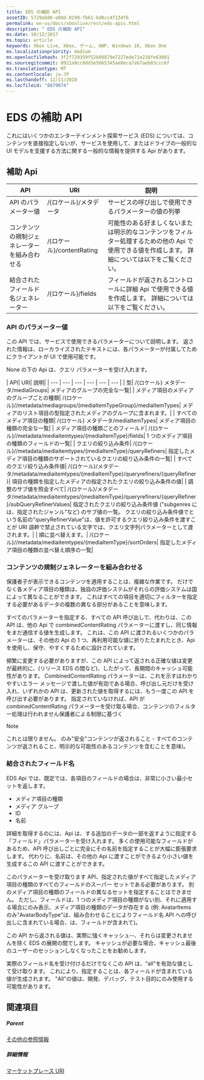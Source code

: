 ```yaml
---
title: EDS の補助 API
assetID: 5729ab80-e88d-0190-fb61-bd0cc4f134f6
permalink: en-us/docs/xboxlive/rest/eds-apis.html
description: " EDS の補助 API"
ms.date: 10/12/2017
ms.topic: article
keywords: Xbox Live, Xbox, ゲーム, UWP, Windows 10, Xbox One
ms.localizationpriority: medium
ms.openlocfilehash: 3f2f729359f52b09879e7227ede71e238fe63801
ms.sourcegitcommit: 8921a9cc0dd3e5665345ae8eca7ab7aeb83ccc6f
ms.translationtype: MT
ms.contentlocale: ja-JP
ms.lasthandoff: 12/11/2018
ms.locfileid: "8879074"
---
```

# <a name="auxiliary-eds-apis"></a>EDS の補助 API

これにはいくつかのエンターテインメント探索サービス (EDS) については、コンテンツを直接指定しないが、サービスを使用して、またはドライブの一般的な UI モデルを支援する方法に関する一般的な情報を提供する Api があります。

<a id="ID4EQ"></a>


## <a name="auxiliary-apis"></a>補助 Api

| API| URI| 説明|
| --- | --- | --- |
| API のパラメーター値| /{ロケール}/メタデータ| サービスの呼び出しで使用できるパラメーターの値の列挙|
| コンテンツの規制ジェネレーターを組み合わせる| /{ロケール}/contentRating| 可能性のある好ましくないまたは明示的なコンテンツをフィルター処理するための他の Api で使用できる値を作成します。 詳細については以下をご覧ください。|
| 結合されたフィールド名ジェネレーター| /{ロケール}/fields| フィールドが返されるコントロールに詳細 Api で使用できる値を作成します。 詳細については以下をご覧ください。|

<a id="ID4EBC"></a>


### <a name="api-parameter-values"></a>API のパラメーター値

この API では、サービスで使用できるパラメーターについて説明します。 返された情報は、ローカライズされたテキストには、各パラメーターが付属してためにクライアントが UI で使用可能です。

None の下の Api は、クエリ パラメーターを受け入れます。

| API| URI| 説明|
| --- | --- | --- | --- | --- | --- |
| 型| /{ロケール} メタデータ/mediaGroups| メディアのグループの完全な一覧|
| メディア項目のメディアのグループごとの種類| /{ロケール}//metadata/mediagroups/{mediaItemTypeGroup}/mediaItemTypes| メディアのリスト項目の型指定されたメディアのグループに含まれます。|
| すべてのメディア項目の種類| /{ロケール} メタデータ/mediaItemTypes| メディア項目の種類の完全な一覧|
| メディア項目の種類ごとのフィールド| /{ロケール}//metadata/mediaitemtypes/{mediaItemType}/fields| 1 つのメディア項目の種類のフィールドの一覧|
| クエリの絞り込み条件| /{ロケール}//metadata/mediaitemtypes/{mediaItemType}/queryRefiners| 指定したメディア項目の種類のサポートされているクエリの絞り込み条件の一覧|
| すべてのクエリ絞り込み条件値| /{ロケール}/メタデータ/metadata/mediaitemtypes/{mediaItemType}/queryrefiners/{queryRefiner}| 項目の種類を指定したメディアの指定されたクエリの絞り込み条件の値|
| 調整のサブ値を照会すべて| /{ロケール}/メタデータ/metadata/mediaitemtypes/{mediaItemType}/queryrefiners/{queryRefiner}/subQueryRefinerValues| 指定されたクエリの絞り込み条件値 ("subgenres には、指定されたジャンル"など) のサブ値の一覧。 クエリの絞り込み条件値でという名前の"queryRefinerValue"は、値を許可するクエリ絞り込み条件を渡すことが URI 語幹で禁止されている文字では、クエリ文字列パラメーターとして渡されます。|
| 順に並べ替えます。| /{ロケール}//metadata/mediaitemtypes/{mediaItemType}/sortOrders| 指定したメディア項目の種類の並べ替え順序の一覧|

<a id="ID4EEF"></a>


### <a name="combined-content-rating-generator"></a>コンテンツの規制ジェネレーターを組み合わせる

保護者子が表示できるコンテンツを適用することは、複雑な作業です。 だけでなく各メディア項目の種類は、独自の評価システムがそれらの評価システムは国によって異なることができます。 これはすべての項目を適切にフィルターを指定する必要があるデータの複数の異なる部分があることを意味します。

すべてのパラメーターを指定する、すべての API 呼び出しで、代わりは、この API は、他の Api で combinedContentRating パラメーターに渡すし、同じ情報をまだ通信する値を生成します。 これは、この API に渡されるいくつかのパラメーターは、その他の Api の 1 つ、再利用可能な値に折りたたまれたとき、Api を使用し、保守、やすくするために設計されています。

頻繁に変更する必要がありますが、この API によって返される正確な値は変更が最終的に、(リリース EDS の間など)、したがって、長期間のキャッシュ可能性があります。 CombinedContentRating パラメーターは、これを示すはわかりやすいエラー メッセージで渡した値が有効である場合、呼び出し元だけを受け入れ、いずれかの API は、更新された値を取得するには、もう一度この API を呼び出す必要があります。 指定されていなければ、API が combinedContentRating パラメーターを受け取る場合、コンテンツのフィルター処理は行われません保護者による制限に基づく

> [!NOTE]
> これとは限りません。 のみ"安全"コンテンツが返されること - すべてのコンテンツが返されること、明示的な可能性のあるコンテンツを含むことを意味)。



<a id="ID4EWF"></a>


### <a name="combined-field-name"></a>結合されたフィールド名

EDS Api では、既定では、各項目のフィールドの場合は、非常に小さい最小セットを返します。

   * メディア項目の種類
   * メディア グループ
   * ID
   * 名前

詳細を取得するのには、Api は、する追加のデータの一部を返すように指定する「フィールド」パラメーターを受け入れます。 多くの使用可能なフィールドがあるため、API 呼び出しごとに完全にその名前を指定することが大幅に膨張要求します。 代わりに、名前は、その他の Api に渡すことができるより小さい値を生成するこの API に渡すことができます。

このパラメーターを受け取ります API、指定された値がすべて指定したメディア項目の種類のすべてのフィールドのスーパー セットである必要があります。 別のメディア項目の種類のフィールドの異なるセットを指定することはできません。 ただし、フィールドは、1 つのメディア項目の種類がない別、それに適用する場合にのみ表示、メディア項目の種類のデータが存在する (例: AvatarItems のみ"AvatarBodyType"は、組み合わせることによりフィールド名 API への呼び出しに含まれている場合、は、フィールドが含まれて)。

この API から返される値は、実際に強くキャッシュ--、それらは変更されませんを除く EDS の展開の間でします。 キャッシュが必要な場合、キャッシュ最後のユーザーのセッションしなくなったことをお勧めします。

実際のフィールド名を受け付けるだけでなくこの API は、"all"を有効な値として受け取ります。 これにより、指定することは、各フィールドが含まれている値が生成されます。 "All"の値は、開発、デバッグ、テスト目的にのみ使用する可能性があります。

<a id="ID4ERG"></a>


## <a name="see-also"></a>関連項目

<a id="ID4ETG"></a>


##### <a name="parent"></a>Parent  

[その他の参照情報](atoc-xboxlivews-reference-additional.md)


<a id="ID4E6G"></a>


##### <a name="further-information"></a>詳細情報

[マーケットプレース URI](../uri/marketplace/atoc-reference-marketplace.md)
